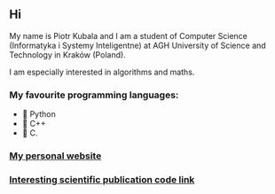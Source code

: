 ## Hi
My name is Piotr Kubala and I am a student of Computer Science (Informatyka i Systemy Inteligentne) at AGH University of Science and Technology in Kraków (Poland).

I am especially interested in algorithms and maths.

### My favourite programming languages:
- 🥇 Python
- 🥈 C++
- 🥉 C.

### [My personal website](https://piotrkubala.github.io/)

### [Interesting scientific publication code link](https://github.com/piotrkubala/text-to-text-transfer-transformer)
